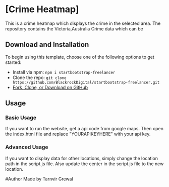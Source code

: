 # [Crime Heatmap]

This is a crime heatmap which displays the crime in the selected area. The repository contains the Victoria,Australia Crime data which can be 

## Download and Installation

To begin using this template, choose one of the following options to get started:
* Install via npm: `npm i startbootstrap-freelancer`
* Clone the repo: `git clone https://github.com/BlackrockDigital/startbootstrap-freelancer.git`
* [Fork, Clone, or Download on GitHub](https://github.com/BlackrockDigital/startbootstrap-freelancer)

## Usage

### Basic Usage

If you want to run the website, get a api code from google maps. Then open the index.html file and replace "YOURAPIKEYHERE" with your api key. 

### Advanced Usage

If you want to display data for other locations, simply change the location path in the script.js file. Also update the center in the script.js file to the new location. 


#Author
Made by Tarnvir Grewal
